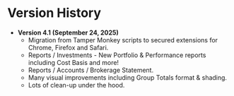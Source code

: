 # Version History

* **Version 4.1 (September 24, 2025)**
     - Migration from Tamper Monkey scripts to secured extensions for Chrome, Firefox and Safari.
     - Reports / Investments - New Portfolio & Performance reports including Cost Basis and more!
     - Reports / Accounts / Brokerage Statement.
     - Many visual improvements including Group Totals format & shading.
     - Lots of clean-up under the hood.
 
       
